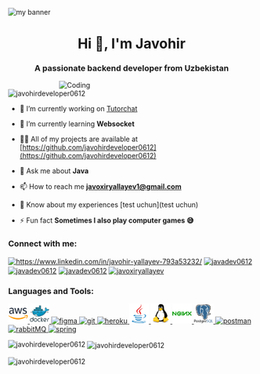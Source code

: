<p align=”center”>

<img width="1000" height="250" src="https://assets-global.website-files.com/62e2573821100dba34dd0985/64f85a7b173d1ee5be13476a_java_banner%20(1).webp" alt="my banner">

</p>

<h1 align="center">Hi 👋, I'm Javohir</h1>
<h3 align="center">A passionate backend developer from Uzbekistan</h3>
<img align="right" alt="Coding" width="400" src="https://camo.githubusercontent.com/c1dcb74cc1c1835b1d716f5051499a2814c683c806b15f04b0eba492863703e9/68747470733a2f2f63646e2e6472696262626c652e636f6d2f75736572732f3733303730332f73637265656e73686f74732f363538313234332f6176656e746f2e676966" />


<p align="left"> <img src="https://komarev.com/ghpvc/?username=javohirdeveloper0612&label=Profile%20views&color=0e75b6&style=flat" alt="javohirdeveloper0612" /> </p>



- 🔭 I’m currently working on [Tutorchat](https://api.tutorchat.uz/swagger-ui/index.html)

- 🌱 I’m currently learning **Websocket**

- 👨‍💻 All of my projects are available at [https://github.com/javohirdeveloper0612](https://github.com/javohirdeveloper0612)

- 💬 Ask me about **Java**

- 📫 How to reach me **javoxiryallayev1@gmail.com**

- 📄 Know about my experiences [test uchun](test uchun)

- ⚡ Fun fact **Sometimes I also play computer games 😅**

<h3 align="left">Connect with me:</h3>
<p align="left">
<a href="https://linkedin.com/in/https://www.linkedin.com/in/javohir-yallayev-793a53232/" target="blank"><img align="center" src="https://raw.githubusercontent.com/rahuldkjain/github-profile-readme-generator/master/src/images/icons/Social/linked-in-alt.svg" alt="https://www.linkedin.com/in/javohir-yallayev-793a53232/" height="30" width="40" /></a>
<a href="https://fb.com/javadev0612" target="blank"><img align="center" src="https://raw.githubusercontent.com/rahuldkjain/github-profile-readme-generator/master/src/images/icons/Social/facebook.svg" alt="javadev0612" height="30" width="40" /></a>
<a href="https://instagram.com/javadev0612" target="blank"><img align="center" src="https://raw.githubusercontent.com/rahuldkjain/github-profile-readme-generator/master/src/images/icons/Social/instagram.svg" alt="javadev0612" height="30" width="40" /></a>
<a href="https://www.youtube.com/c/javadev0612" target="blank"><img align="center" src="https://raw.githubusercontent.com/rahuldkjain/github-profile-readme-generator/master/src/images/icons/Social/youtube.svg" alt="javadev0612" height="30" width="40" /></a>
<a href="https://www.leetcode.com/javoxiryallayev" target="blank"><img align="center" src="https://raw.githubusercontent.com/rahuldkjain/github-profile-readme-generator/master/src/images/icons/Social/leet-code.svg" alt="javoxiryallayev" height="30" width="40" /></a>
</p>

<h3 align="left">Languages and Tools:</h3>
<p align="left"> <a href="https://aws.amazon.com" target="_blank" rel="noreferrer"> <img src="https://raw.githubusercontent.com/devicons/devicon/master/icons/amazonwebservices/amazonwebservices-original-wordmark.svg" alt="aws" width="40" height="40"/> </a> <a href="https://www.docker.com/" target="_blank" rel="noreferrer"> <img src="https://raw.githubusercontent.com/devicons/devicon/master/icons/docker/docker-original-wordmark.svg" alt="docker" width="40" height="40"/> </a> <a href="https://www.figma.com/" target="_blank" rel="noreferrer"> <img src="https://www.vectorlogo.zone/logos/figma/figma-icon.svg" alt="figma" width="40" height="40"/> </a> <a href="https://git-scm.com/" target="_blank" rel="noreferrer"> <img src="https://www.vectorlogo.zone/logos/git-scm/git-scm-icon.svg" alt="git" width="40" height="40"/> </a> <a href="https://heroku.com" target="_blank" rel="noreferrer"> <img src="https://www.vectorlogo.zone/logos/heroku/heroku-icon.svg" alt="heroku" width="40" height="40"/> </a> <a href="https://www.java.com" target="_blank" rel="noreferrer"> <img src="https://raw.githubusercontent.com/devicons/devicon/master/icons/java/java-original.svg" alt="java" width="40" height="40"/> </a> <a href="https://www.linux.org/" target="_blank" rel="noreferrer"> <img src="https://raw.githubusercontent.com/devicons/devicon/master/icons/linux/linux-original.svg" alt="linux" width="40" height="40"/> </a> <a href="https://www.nginx.com" target="_blank" rel="noreferrer"> <img src="https://raw.githubusercontent.com/devicons/devicon/master/icons/nginx/nginx-original.svg" alt="nginx" width="40" height="40"/> </a> <a href="https://www.postgresql.org" target="_blank" rel="noreferrer"> <img src="https://raw.githubusercontent.com/devicons/devicon/master/icons/postgresql/postgresql-original-wordmark.svg" alt="postgresql" width="40" height="40"/> </a> <a href="https://postman.com" target="_blank" rel="noreferrer"> <img src="https://www.vectorlogo.zone/logos/getpostman/getpostman-icon.svg" alt="postman" width="40" height="40"/> </a> <a href="https://www.rabbitmq.com" target="_blank" rel="noreferrer"> <img src="https://www.vectorlogo.zone/logos/rabbitmq/rabbitmq-icon.svg" alt="rabbitMQ" width="40" height="40"/> </a> <a href="https://spring.io/" target="_blank" rel="noreferrer"> <img src="https://www.vectorlogo.zone/logos/springio/springio-icon.svg" alt="spring" width="40" height="40"/> </a> </p>

<p><img align="left" src="https://github-readme-stats.vercel.app/api/top-langs?username=javohirdeveloper0612&show_icons=true&locale=en&layout=compact" alt="javohirdeveloper0612" /></p>

<p>&nbsp;<img align="center" src="https://github-readme-stats.vercel.app/api?username=javohirdeveloper0612&show_icons=true&locale=en" alt="javohirdeveloper0612" /></p>

<p><img align="center" src="https://github-readme-streak-stats.herokuapp.com/?user=javohirdeveloper0612&" alt="javohirdeveloper0612" /></p>
